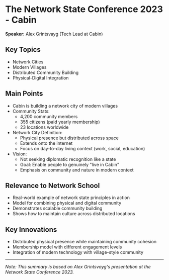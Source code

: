 # The Network State Conference 2023 - Cabin
**Speaker:** Alex Grintsvayg (Tech Lead at Cabin)

## Key Topics
- Network Cities
- Modern Villages
- Distributed Community Building
- Physical-Digital Integration

## Main Points
- Cabin is building a network city of modern villages
- Community Stats:
  - 4,200 community members
  - 355 citizens (paid yearly membership)
  - 23 locations worldwide
- Network City Definition:
  - Physical presence but distributed across space
  - Extends onto the internet
  - Focus on day-to-day living context (work, social, education)
- Vision:
  - Not seeking diplomatic recognition like a state
  - Goal: Enable people to genuinely "live in Cabin"
  - Emphasis on community and nature in modern context

## Relevance to Network School
- Real-world example of network state principles in action
- Model for combining physical and digital community
- Demonstrates scalable community building
- Shows how to maintain culture across distributed locations

## Key Innovations
- Distributed physical presence while maintaining community cohesion
- Membership model with different engagement levels
- Integration of modern technology with village-style community

---
*Note: This summary is based on Alex Grintsvayg's presentation at the Network State Conference 2023.* 